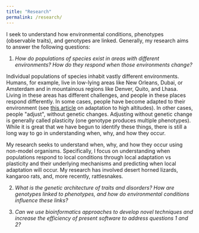```yaml
---
title: "Research"
permalink: /research/
---
```

I seek to understand how environmental conditions, phenotypes (observable traits), and genotypes are linked. Generally, my research aims to answer the following questions:
	
1. *How do populations of species exist in areas with different environments? How do they respond when those environments change?*

Individual populations of species inhabit vastly different environments. Humans, for example, live in low-lying areas like New Orleans, Dubai, or Amsterdam and in mountainous regions like Denver, Quito, and Lhasa. Living in these areas has different challenges, and people in these places respond differently. In some cases, people have become adapted to their environment (see [this article](https://pmc.ncbi.nlm.nih.gov/articles/PMC4201282/) on adaptation to high altitudes). In other cases, people "adjust", without genetic changes. Adjusting without genetic change is generally called plasticity (one genotype produces multiple phenotypes). While it is great that we have begun to identify these things, there is still a long way to go in understanding when, why, and how they occur. 

My research seeks to understand when, why, and how they occur using non-model organisms. Specifically, I focus on understanding when populations respond to local conditions through local adaptation vs plasticity and their underlying mechanisms and predicting when local adaptation will occur. My research has involved desert horned lizards, kangaroo rats, and, more recently, rattlesnakes. 

2. *What is the genetic architecture of traits and disorders? How are genotypes linked to phenotypes, and how do environmental conditions influence these links?* 

3. *Can we use bioinformatics approaches to develop novel techniques and increase the efficiency of present software to address questions 1 and 2?*
